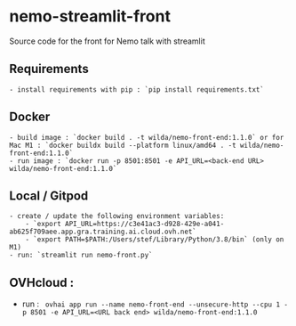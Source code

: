 # nemo-streamlit-front
Source code for the front for Nemo talk with streamlit

## Requirements 

    - install requirements with pip : `pip install requirements.txt`

## Docker

    - build image : `docker build . -t wilda/nemo-front-end:1.1.0` or for Mac M1 : `docker buildx build --platform linux/amd64 . -t wilda/nemo-front-end:1.1.0`
    - run image : `docker run -p 8501:8501 -e API_URL=<back-end URL> wilda/nemo-front-end:1.1.0`

## Local / Gitpod

    - create / update the following environment variables:
        - `export API_URL=https://c3e41ac3-d928-429e-a041-ab625f709aee.app.gra.training.ai.cloud.ovh.net`
        - `export PATH=$PATH:/Users/stef/Library/Python/3.8/bin` (only on M1)
    - run: `streamlit run nemo-front.py`

## OVHcloud :

  - run : ` ovhai app run --name nemo-front-end --unsecure-http --cpu 1 -p 8501 -e API_URL=<URL back end> wilda/nemo-front-end:1.1.0`